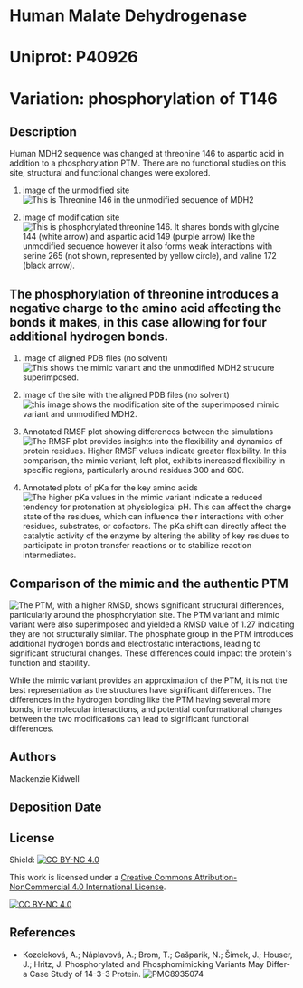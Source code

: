 # Human Malate Dehydrogenase
# Uniprot: P40926
# Variation: phosphorylation of T146


## Description

Human MDH2 sequence was changed at threonine 146 to aspartic acid in addition to a phosphorylation PTM. There are no functional studies on this site, structural and functional changes were explored. 

1. image of the unmodified site
![This is Threonine 146 in the unmodified sequence of MDH2](images/unmodifiedchangesite.png)

2. image of modification site
![This is phosphorylated threonine 146. It shares bonds with glycine 144 (white arrow) and aspartic acid 149 (purple arrow) like the unmodified sequence however it also forms weak interactions with serine 265 (not shown, represented by yellow circle), and valine 172 (black arrow).](images/PTMchangesite.png)


## The phosphorylation of threonine introduces a negative charge to the amino acid affecting the bonds it makes, in this case allowing for four additional hydrogen bonds. 


1. Image of aligned PDB files (no solvent)
![This shows the mimic variant and the unmodified MDH2 strucure superimposed.](images/alignedpdb.png)

2. Image of the site with the aligned PDB files (no solvent)
![this image shows the modification site of the superimposed mimic variant and unmodified MDH2.](images/mimicandunmodsuperimposed.png)

3. Annotated RMSF plot showing differences between the simulations
![The RMSF plot provides insights into the flexibility and dynamics of protein residues. Higher RMSF values indicate greater flexibility. In this comparison, the mimic variant, left plot, exhibits increased flexibility in specific regions, particularly around residues 300 and 600.](images/rmsf_plot.png)

4. Annotated plots of pKa for the key amino acids
![The higher pKa values in the mimic variant indicate a reduced tendency for protonation at physiological pH. This can affect the charge state of the residues, which can influence their interactions with other residues, substrates, or cofactors. The pKa shift can directly affect the catalytic activity of the enzyme by altering the ability of key residues to participate in proton transfer reactions or to stabilize reaction intermediates.](images/mimicpKaplot.png)


## Comparison of the mimic and the authentic PTM
![The PTM, with a higher RMSD, shows significant structural differences, particularly around the phosphorylation site. The PTM variant and mimic variant were also superimposed and yielded a RMSD value of 1.27 indicating they are not structurally similar. The phosphate group in the PTM introduces additional hydrogen bonds and electrostatic interactions, leading to significant structural changes. These differences could impact the protein's function and stability.](images/mimicandPTMsuperimposed.png)

While the mimic variant provides an approximation of the PTM, it is not the best representation as the structures have significant differences. The differences in the hydrogen bonding like the PTM having several more bonds, intermolecular interactions, and potential conformational changes between the two modifications can lead to significant functional differences.


## Authors

Mackenzie Kidwell

## Deposition Date

## License

Shield: [![CC BY-NC 4.0][cc-by-nc-shield]][cc-by-nc]

This work is licensed under a
[Creative Commons Attribution-NonCommercial 4.0 International License][cc-by-nc].

[![CC BY-NC 4.0][cc-by-nc-image]][cc-by-nc]

[cc-by-nc]: https://creativecommons.org/licenses/by-nc/4.0/
[cc-by-nc-image]: https://licensebuttons.net/l/by-nc/4.0/88x31.png
[cc-by-nc-shield]: https://img.shields.io/badge/License-CC%20BY--NC%204.0-lightgrey.svg


## References

*  Kozeleková, A.; Náplavová, A.; Brom, T.; Gašparik, N.; Šimek, J.; Houser, J.; Hritz, J. Phosphorylated and Phosphomimicking Variants May Differ-a Case Study of 14-3-3 Protein. ![PMC8935074](https://www.sciencedirect.com/topics/medicine-and-dentistry/malate-dehydrogenase)


